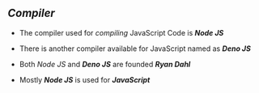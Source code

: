 ## _Compiler_

- The compiler used for _compiling_ JavaScript Code is _**Node JS**_

- There is another compiler available for JavaScript named as _**Deno JS**_

- Both _*Node JS*_ and _**Deno JS**_ are founded _**Ryan Dahl**_

- Mostly _**Node JS**_ is used for _**JavaScript**_
